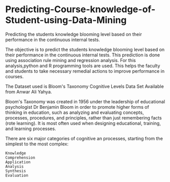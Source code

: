 # Predicting-Course-knowledge-of-Student-using-Data-Mining
Predicting the students knowledge blooming level based on their performance in the continuous internal tests.

The objective is to predict the students knowledge blooming level based on their performance in the continuous internal tests. This prediction is done using association rule mining and regression
analysis. For this analysis,python and R programming tools are used. This helps the faculty and students to take necessary remedial actions to improve performance
in courses.

The Dataset used is Bloom's Taxonomy Cognitive Levels Data Set Available from Anwar Ali Yahya.

Bloom's Taxonomy was created in 1956 under the leadership of educational psychologist Dr Benjamin Bloom in order to promote higher forms of thinking in education, such as analyzing and evaluating concepts, processes, procedures, and principles, rather than just remembering facts (rote learning). It is most often used when designing educational, training, and learning processes.

There are six major categories of cognitive an processes, starting from the simplest to the most complex:

    Knowledge
    Comprehension
    Application
    Analysis
    Synthesis
    Evaluation
    


